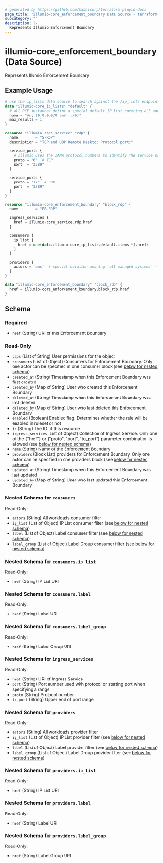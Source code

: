 ```yaml
---
# generated by https://github.com/hashicorp/terraform-plugin-docs
page_title: "illumio-core_enforcement_boundary Data Source - terraform-provider-illumio-core"
subcategory: ""
description: |-
  Represents Illumio Enforcement Boundary
---
```


# illumio-core_enforcement_boundary (Data Source)

Represents Illumio Enforcement Boundary

## Example Usage

```terraform
# use the ip_lists data source to search against the /ip_lists endpoint by name
data "illumio-core_ip_lists" "default" {
  # all PCE instances define a special default IP list covering all addresses
  name = "Any (0.0.0.0/0 and ::/0)"
  max_results = 1
}

resource "illumio-core_service" "rdp" {
  name        = "S-RDP"
  description = "TCP and UDP Remote Desktop Protocol ports"

  service_ports {
    # Illumio uses the IANA protocol numbers to identify the service proto
    proto = "6"  # TCP
    port  = "3389"
  }

  service_ports {
    proto = "17"  # UDP
    port  = "3389"
  }
}

resource "illumio-core_enforcement_boundary" "block_rdp" {
  name        = "EB-RDP"

  ingress_services {
    href = illumio-core_service.rdp.href
  }

  consumers {
    ip_list {
      href = one(data.illumio-core_ip_lists.default.items[*].href)
    }
  }

  providers {
    actors = "ams"  # special notation meaning "all managed systems" - affects all workloads
  }
}

data "illumio-core_enforcement_boundary" "block_rdp" {
  href = illumio-core_enforcement_boundary.block_rdp.href
}
```

<!-- schema generated by tfplugindocs -->
## Schema

### Required

- `href` (String) URI of this Enforcement Boundary

### Read-Only

- `caps` (List of String) User permissions for the object
- `consumers` (List of Object) Consumers for Enforcement Boundary. Only one actor can be specified in one consumer block (see [below for nested schema](#nestedatt--consumers))
- `created_at` (String) Timestamp when this Enforcement Boundary was first created
- `created_by` (Map of String) User who created this Enforcement Boundary
- `deleted_at` (String) Timestamp when this Enforcement Boundary was last deleted
- `deleted_by` (Map of String) User who last deleted this Enforcement Boundary
- `enabled` (Boolean) Enabled flag. Determines whether the rule will be enabled in ruleset or not
- `id` (String) The ID of this resource
- `ingress_services` (List of Object) Collection of Ingress Service. Only one of the {"href"} or {"proto", "port", "to_port"} parameter combination is allowed (see [below for nested schema](#nestedatt--ingress_services))
- `name` (String) Name of the Enforcement Boundary
- `providers` (Block List) providers for Enforcement Boundary. Only one actor can be specified in one providers block (see [below for nested schema](#nestedblock--providers))
- `updated_at` (String) Timestamp when this Enforcement Boundary was last updated
- `updated_by` (Map of String) User who last updated this Enforcement Boundary

<a id="nestedatt--consumers"></a>
### Nested Schema for `consumers`

Read-Only:

- `actors` (String) All workloads consumer filter
- `ip_list` (List of Object) IP List consumer filter (see [below for nested schema](#nestedobjatt--consumers--ip_list))
- `label` (List of Object) Label consumer filter (see [below for nested schema](#nestedobjatt--consumers--label))
- `label_group` (List of Object) Label Group consumer filter (see [below for nested schema](#nestedobjatt--consumers--label_group))

<a id="nestedobjatt--consumers--ip_list"></a>
### Nested Schema for `consumers.ip_list`

Read-Only:

- `href` (String) IP List URI


<a id="nestedobjatt--consumers--label"></a>
### Nested Schema for `consumers.label`

Read-Only:

- `href` (String) Label URI


<a id="nestedobjatt--consumers--label_group"></a>
### Nested Schema for `consumers.label_group`

Read-Only:

- `href` (String) Label Group URI



<a id="nestedatt--ingress_services"></a>
### Nested Schema for `ingress_services`

Read-Only:

- `href` (String) URI of Ingress Service
- `port` (String) Port number used with protocol or starting port when specifying a range
- `proto` (String) Protocol number
- `to_port` (String) Upper end of port range


<a id="nestedblock--providers"></a>
### Nested Schema for `providers`

Read-Only:

- `actors` (String) All workloads provider filter
- `ip_list` (List of Object) IP List provider filter (see [below for nested schema](#nestedatt--providers--ip_list))
- `label` (List of Object) Label provider filter (see [below for nested schema](#nestedatt--providers--label))
- `label_group` (List of Object) Label Group provider filter (see [below for nested schema](#nestedatt--providers--label_group))

<a id="nestedatt--providers--ip_list"></a>
### Nested Schema for `providers.ip_list`

Read-Only:

- `href` (String) IP List URI


<a id="nestedatt--providers--label"></a>
### Nested Schema for `providers.label`

Read-Only:

- `href` (String) Label URI


<a id="nestedatt--providers--label_group"></a>
### Nested Schema for `providers.label_group`

Read-Only:

- `href` (String) Label Group URI



